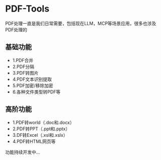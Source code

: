 # PDF-Tools
PDF处理一直是我们日常需要，包括现在LLM，MCP等场景应用，很多也涉及PDF处理的

## 基础功能

- 1.PDF合并
- 2.PDF分隔
- 3.PDF转图片
- 4.PDF文本识别提取
- 5.PDF加密/移除加密
- 6.各种文件类型转PDF等

## 高阶功能

- 1.PDF转world（.doc和.docx）
- 2.PDF转PPT（.ppt和.pptx）
- 3.DF转Excel（.xsl和.xslx）
- 4.PDF转HTML网页等


功能持续开发中...
